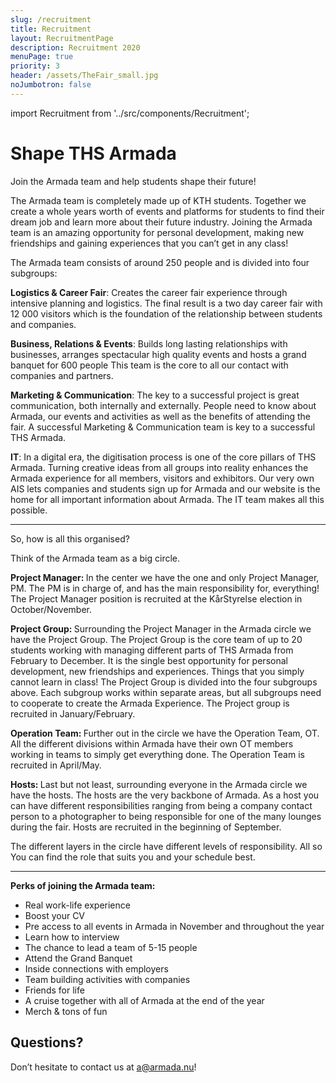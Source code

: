 ```yaml
---
slug: /recruitment
title: Recruitment
layout: RecruitmentPage
description: Recruitment 2020
menuPage: true
priority: 3
header: /assets/TheFair_small.jpg
noJumbotron: false
---
```

import Recruitment from '../src/components/Recruitment';

# Shape THS Armada

Join the Armada team and help students shape their future!

The Armada team is completely made up of KTH students. Together we create a whole years worth of events and platforms for students to find their dream job and learn more about their future industry. Joining the Armada team is an amazing opportunity for personal development, making new friendships and gaining experiences that you can’t get in any class!

The Armada team consists of around 250 people and is divided into four subgroups:

<p><b id='sustainability-color'>Logistics & Career Fair</b>: Creates the career fair experience through intensive planning and logistics. The final result is a two day career fair with 12 000 visitors which is the foundation of the relationship between students and companies.</p>

<p><b id='sustainability-color'>Business, Relations & Events</b>: Builds long lasting relationships with businesses, arranges spectacular high quality events and hosts a grand banquet for 600 people This team is the core to all our contact with companies and partners.</p>

<p><b id='sustainability-color'>Marketing & Communication</b>: The key to a successful project is great communication, both internally and externally. People need to know about Armada, our events and activities as well as the benefits of attending the fair. A successful Marketing & Communication team is key to a successful THS Armada.</p>

<p><b id='sustainability-color'>IT</b>: In a digital era, the digitisation process is one of the core pillars of THS Armada. Turning creative ideas from all groups into reality enhances the Armada experience for all members, visitors and exhibitors. Our very own AIS lets companies and students sign up for Armada and our website is the home for all important information about Armada. The IT team makes all this possible. </p>

<Recruitment/>

- - -

So, how is all this organised?

Think of the Armada team as a big circle.

<p><b id='sustainability-color'>Project Manager: </b>In the center we have the one and only Project Manager, PM. The PM is in charge of, and has the main responsibility for, everything! The Project Manager position is recruited at the KårStyrelse election in October/November.</p>

<p><b id='sustainability-color'>Project Group: </b>Surrounding the Project Manager in the Armada circle we have the Project Group. The Project Group is the core team of up to 20 students working with managing different parts of THS Armada from February to December. It is the single best opportunity for personal development, new friendships and experiences. Things that you simply cannot learn in class! The Project Group is divided into the four subgroups above. Each subgroup works within separate areas, but all subgroups need to cooperate to create the Armada Experience. The Project group is recruited in January/February.</p>

<p><b id='sustainability-color'>Operation Team: </b>Further out in the circle we have the Operation Team, OT. All the different divisions within Armada have their own OT members working in teams to simply get everything done. The Operation Team is recruited in April/May.</p>

<p><b id='sustainability-color'>Hosts: </b>Last but not least, surrounding everyone in the Armada circle we have the hosts. The hosts are the very backbone of Armada. As a host you can have different responsibilities ranging from being a company contact person to a photographer to being responsible for one of the many lounges during the fair. Hosts are recruited in the beginning of September.</p>

The different layers in the circle have different levels of responsibility. All so You can find the role that suits you and your schedule best.

- - -

<b id='sustainability-color'>Perks of joining the Armada team:</b>

* Real work-life experience
* Boost your CV
* Pre access to all events in Armada in November and throughout the year
* Learn how to interview
* The chance to lead a team of 5-15 people
* Attend the Grand Banquet
* Inside connections with employers
* Team building activities with companies
* Friends for life
* A cruise together with all of Armada at the end of the year
* Merch & tons of fun


## Questions?

Don’t hesitate to contact us at [a@armada.nu](mailto:a@armada.nu)!